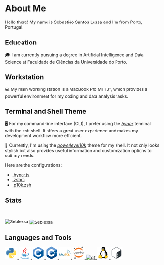 # About Me

Hello there! My name is Sebastião Santos Lessa and I'm from Porto, Portugal.

## Education

🎓 I am currently pursuing a degree in Artificial Intelligence and Data Science at Faculdade de Ciências da Universidade do Porto.

## Workstation

💻 My main working station is a MacBook Pro M1 13", which provides a powerful environment for my coding and data analysis tasks.

## Terminal and Shell Theme

🖥️ For my command-line interface (CLI), I prefer using the [*hyper*](https://github.com/vercel/hyper) terminal with the *zsh* shell. It offers a great user experience and makes my development workflow more efficient.

🎨 Currently, I'm using the [*powerlevel10k*](https://github.com/romkatv/powerlevel10k) theme for my shell. It not only looks stylish but also provides useful information and customization options to suit my needs.



Here are the configurations:

- [.hyper.js](.hyper.js)
- [.zshrc](.zshrc)
- [.p10k.zsh](.p10k.zsh)

## Stats

<img src="https://komarev.com/ghpvc/?username=Seblessa&style=flat-square&color=blue" alt=""/>

<p><img align="left" src="https://github-readme-stats.vercel.app/api/top-langs?username=Seblessa&show_icons=true&locale=en&layout=compact&hide=jupyter%20notebook" alt="Seblessa" /></p>

<p>&nbsp;<img align="center" src="https://github-readme-stats.vercel.app/api?username=Seblessa&show_icons=true&locale=en" alt="Seblessa" /></p>

## Languages and Tools

<a href="https://www.python.org" target="_blank" rel="noreferrer"> <img src="https://raw.githubusercontent.com/devicons/devicon/master/icons/python/python-original.svg" alt="python" width="40" height="40"/> </a> <a href="https://www.java.com" target="_blank" rel="noreferrer"> <img src="https://raw.githubusercontent.com/devicons/devicon/master/icons/java/java-original.svg" alt="java" width="40" height="40"/> </a> <a href="https://www.cprogramming.com/" target="_blank" rel="noreferrer"> <img src="https://raw.githubusercontent.com/devicons/devicon/master/icons/c/c-original.svg" alt="c" width="40" height="40"/> </a> <a href="https://isocpp.org" target="_blank" rel="noreferrer"> <img src="https://raw.githubusercontent.com/devicons/devicon/master/icons/cplusplus/cplusplus-original.svg" alt="cplusplus" width="40" height="40"/> </a> <a href="https://www.mysql.com/" target="_blank" rel="noreferrer"> <img src="https://raw.githubusercontent.com/devicons/devicon/master/icons/mysql/mysql-original-wordmark.svg" alt="mysql" width="40" height="40"/> </a> <a href="https://jupyter.org" target="_blank" rel="noreferrer"> <img src="https://github.com/devicons/devicon/blob/master/icons/jupyter/jupyter-original-wordmark.svg" alt="jupyter" width="40" height="40"/> </a> <a href="https://git-scm.com/" target="_blank" rel="noreferrer"> <img src="https://www.vectorlogo.zone/logos/git-scm/git-scm-icon.svg" alt="git" width="40" height="40"/> </a> <a href="https://www.linux.org/" target="_blank" rel="noreferrer"> <img src="https://github.com/devicons/devicon/blob/master/icons/linux/linux-original.svg" alt="linux" width="40" height="40"/> </a> <a href="https://www.gnu.org/software/bash/" target="_blank" rel="noreferrer"> <img src="https://github.com/devicons/devicon/blob/master/icons/bash/bash-original.svg" alt="bash" width="40" height="40"/> </a> 
  

